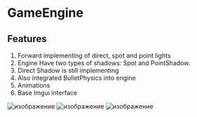 # GameEngine
## Features 
1. Forward implementing of direct, spot and point lights
2. Engine Have two types of shadows: Spot and PointShadow.
3. Direct Shadow is still implementing
4. Also integrated BulletPhysics into engine
5. Animations
6. Base Imgui interface

![изображение](https://user-images.githubusercontent.com/47869562/180070535-d8180b11-4d64-45f4-90c4-2dfa64c68092.png)
![изображение](https://user-images.githubusercontent.com/47869562/180070666-291f0537-872c-4a02-b9ce-5e0e36c85f86.png)
![изображение](https://user-images.githubusercontent.com/47869562/180070924-c3c4a17e-4c46-4133-b1d4-9b1f612559b7.png)
